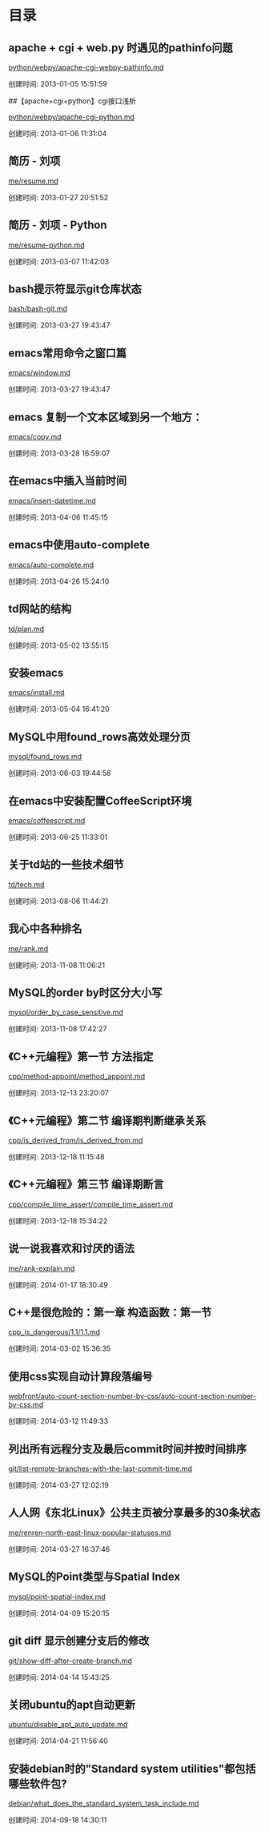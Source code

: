 # 目录

## apache + cgi + web.py 时遇见的pathinfo问题

[python/webpy/apache-cgi-webpy-pathinfo.md](python/webpy/apache-cgi-webpy-pathinfo.md)

创建时间: 2013-01-05 15:51:59

##【apache+cgi+python】cgi接口浅析

[python/webpy/apache-cgi-python.md](python/webpy/apache-cgi-python.md)

创建时间: 2013-01-06 11:31:04

## 简历 - 刘项

[me/resume.md](me/resume.md)

创建时间: 2013-01-27 20:51:52

## 简历 - 刘项 - Python

[me/resume-python.md](me/resume-python.md)

创建时间: 2013-03-07 11:42:03

## bash提示符显示git仓库状态

[bash/bash-git.md](bash/bash-git.md)

创建时间: 2013-03-27 19:43:47

## emacs常用命令之窗口篇

[emacs/window.md](emacs/window.md)

创建时间: 2013-03-27 19:43:47

## emacs 复制一个文本区域到另一个地方：

[emacs/copy.md](emacs/copy.md)

创建时间: 2013-03-28 16:59:07

## 在emacs中插入当前时间

[emacs/insert-datetime.md](emacs/insert-datetime.md)

创建时间: 2013-04-06 11:45:15

## emacs中使用auto-complete

[emacs/auto-complete.md](emacs/auto-complete.md)

创建时间: 2013-04-26 15:24:10

## td网站的结构

[td/plan.md](td/plan.md)

创建时间: 2013-05-02 13:55:15

## 安装emacs

[emacs/install.md](emacs/install.md)

创建时间: 2013-05-04 16:41:20

## MySQL中用found_rows高效处理分页

[mysql/found_rows.md](mysql/found_rows.md)

创建时间: 2013-06-03 19:44:58

## 在emacs中安装配置CoffeeScript环境

[emacs/coffeescript.md](emacs/coffeescript.md)

创建时间: 2013-06-25 11:33:01

## 关于td站的一些技术细节

[td/tech.md](td/tech.md)

创建时间: 2013-08-06 11:44:21

## 我心中各种排名

[me/rank.md](me/rank.md)

创建时间: 2013-11-08 11:06:21

## MySQL的order by时区分大小写

[mysql/order_by_case_sensitive.md](mysql/order_by_case_sensitive.md)

创建时间: 2013-11-08 17:42:27

## 《C++元编程》第一节 方法指定

[cpp/method-appoint/method_appoint.md](cpp/method-appoint/method_appoint.md)

创建时间: 2013-12-13 23:20:07

## 《C++元编程》第二节  编译期判断继承关系

[cpp/is_derived_from/is_derived_from.md](cpp/is_derived_from/is_derived_from.md)

创建时间: 2013-12-18 11:15:48

## 《C++元编程》第三节  编译期断言

[cpp/compile_time_assert/compile_time_assert.md](cpp/compile_time_assert/compile_time_assert.md)

创建时间: 2013-12-18 15:34:22

## 说一说我喜欢和讨厌的语法

[me/rank-explain.md](me/rank-explain.md)

创建时间: 2014-01-17 18:30:49

## C++是很危险的：第一章 构造函数：第一节

[cpp_is_dangerous/1.1/1.1.md](cpp_is_dangerous/1.1/1.1.md)

创建时间: 2014-03-02 15:36:35

## 使用css实现自动计算段落编号

[webfront/auto-count-section-number-by-css/auto-count-section-number-by-css.md](webfront/auto-count-section-number-by-css/auto-count-section-number-by-css.md)

创建时间: 2014-03-12 11:49:33

## 列出所有远程分支及最后commit时间并按时间排序

[git/list-remote-branches-with-the-last-commit-time.md](git/list-remote-branches-with-the-last-commit-time.md)

创建时间: 2014-03-27 12:02:19

## 人人网《东北Linux》公共主页被分享最多的30条状态

[me/renren-north-east-linux-popular-statuses.md](me/renren-north-east-linux-popular-statuses.md)

创建时间: 2014-03-27 16:37:46

## MySQL的Point类型与Spatial Index

[mysql/point-spatial-index.md](mysql/point-spatial-index.md)

创建时间: 2014-04-09 15:20:15

## git diff 显示创建分支后的修改

[git/show-diff-after-create-branch.md](git/show-diff-after-create-branch.md)

创建时间: 2014-04-14 15:43:25

## 关闭ubuntu的apt自动更新

[ubuntu/disable_apt_auto_update.md](ubuntu/disable_apt_auto_update.md)

创建时间: 2014-04-21 11:56:40

## 安装debian时的"Standard system utilities"都包括哪些软件包?

[debian/what_does_the_standard_system_task_include.md](debian/what_does_the_standard_system_task_include.md)

创建时间: 2014-09-18 14:30:11

